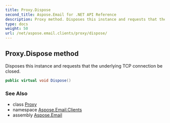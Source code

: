 ```yaml
---
title: Proxy.Dispose
second_title: Aspose.Email for .NET API Reference
description: Proxy method. Disposes this instance and requests that the underlying TCP connection be closed
type: docs
weight: 50
url: /net/aspose.email.clients/proxy/dispose/
---
```

## Proxy.Dispose method

Disposes this instance and requests that the underlying TCP connection be closed.

```csharp
public virtual void Dispose()
```

### See Also

* class [Proxy](../)
* namespace [Aspose.Email.Clients](../../proxy/)
* assembly [Aspose.Email](../../../)


